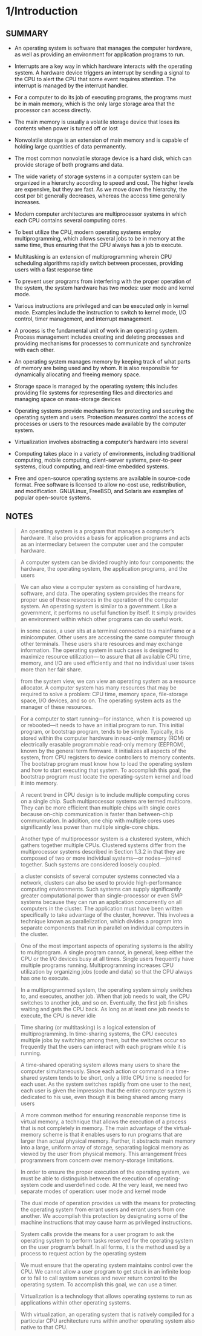 # 1/Introduction

## SUMMARY
- An operating system is software that manages the computer hardware, as
well as providing an environment for application programs to run.
- Interrupts are a key way in which hardware interacts with the operating
system. A hardware device triggers an interrupt by sending a signal to the
CPU to alert the CPU that some event requires attention. The interrupt is
managed by the interrupt handler.
- For a computer to do its job of executing programs, the programs must be
in main memory, which is the only large storage area that the processor
can access directly.
- The main memory is usually a volatile storage device that loses its contents
when power is turned off or lost
- Nonvolatile storage is an extension of main memory and is capable of
holding large quantities of data permanently.
- The most common nonvolatile storage device is a hard disk, which can
provide storage of both programs and data.
- The wide variety of storage systems in a computer system can be organized
in a hierarchy according to speed and cost. The higher levels are expensive,
but they are fast. As we move down the hierarchy, the cost per bit generally
decreases, whereas the access time generally increases.
- Modern computer architectures are multiprocessor systems in which each
CPU contains several computing cores.
- To best utilize the CPU, modern operating systems employ multiprogramming, which allows several jobs to be in memory at the same time, thus
ensuring that the CPU always has a job to execute.
- Multitasking is an extension of multiprogramming wherein CPU scheduling algorithms rapidly switch between processes, providing users with a
fast response time

- To prevent user programs from interfering with the proper operation of
the system, the system hardware has two modes: user mode and kernel
mode.
- Various instructions are privileged and can be executed only in kernel
mode. Examples include the instruction to switch to kernel mode, I/O
control, timer management, and interrupt management.
- A process is the fundamental unit of work in an operating system. Process management includes creating and deleting processes and providing
mechanisms for processes to communicate and synchronize with each
other.
- An operating system manages memory by keeping track of what parts of
memory are being used and by whom. It is also responsible for dynamically allocating and freeing memory space.
- Storage space is managed by the operating system; this includes providing
file systems for representing files and directories and managing space on
mass-storage devices

- Operating systems provide mechanisms for protecting and securing the
operating system and users. Protection measures control the access of
processes or users to the resources made available by the computer system.
- Virtualization involves abstracting a computer’s hardware into several
- Computing takes place in a variety of environments, including traditional
computing, mobile computing, client–server systems, peer-to-peer systems, cloud computing, and real-time embedded systems.
- Free and open-source operating systems are available in source-code format. Free software is licensed to allow no-cost use, redistribution, and
modification. GNU/Linux, FreeBSD, and Solaris are examples of popular
open-source systems.



## NOTES
> An operating system is a program that manages a computer’s hardware. It
also provides a basis for application programs and acts as an intermediary
between the computer user and the computer hardware. 

>  A computer system can be divided roughly into four
components: the hardware, the operating system, the application programs,
and the users

> We can also view a computer system as consisting of hardware, software,
and data. The operating system provides the means for proper use of these
resources in the operation of the computer system. An operating system is
similar to a government. Like a government, it performs no useful function by
itself. It simply provides an environment within which other programs can do
useful work.

> in some cases, a user sits at a terminal connected to a mainframe or a
minicomputer. Other users are accessing the same computer through other
terminals. These users share resources and may exchange information. The
operating system in such cases is designed to maximize resource utilization—
to assure that all available CPU time, memory, and I/O are used efficiently and
that no individual user takes more than her fair share.

> from the system view, we can view an operating system as a resource allocator. A computer system has many resources that may be required to solve a problem: CPU time, memory space,
file-storage space, I/O devices, and so on. The operating system acts as the
manager of these resources. 

> For a computer to start running—for instance, when it is powered up or
rebooted—it needs to have an initial program to run. This initial program,
or bootstrap program, tends to be simple. Typically, it is stored within
the computer hardware in read-only memory (ROM) or electrically erasable
programmable read-only memory (EEPROM), known by the general term
firmware. It initializes all aspects of the system, from CPU registers to device
controllers to memory contents. The bootstrap program must know how to load
the operating system and how to start executing that system. To accomplish
this goal, the bootstrap program must locate the operating-system kernel and
load it into memory.

> A recent trend in CPU design is to include multiple computing cores
on a single chip. Such multiprocessor systems are termed multicore. They
can be more efficient than multiple chips with single cores because on-chip
communication is faster than between-chip communication. In addition, one
chip with multiple cores uses significantly less power than multiple single-core
chips.

> Another type of multiprocessor system is a clustered system, which gathers
together multiple CPUs. Clustered systems differ from the multiprocessor
systems described in Section 1.3.2 in that they are composed of two or more
individual systems—or nodes—joined together. Such systems are considered
loosely coupled. 

> a cluster consists of several computer systems connected via a
network, clusters can also be used to provide high-performance computing
environments. Such systems can supply significantly greater computational
power than single-processor or even SMP systems because they can run an
application concurrently on all computers in the cluster. The application must
have been written specifically to take advantage of the cluster, however. This
involves a technique known as parallelization, which divides a program into
separate components that run in parallel on individual computers in the cluster.

> One of the most important aspects of operating systems is the ability
to multiprogram. A single program cannot, in general, keep either the CPU
or the I/O devices busy at all times. Single users frequently have multiple
programs running. Multiprogramming increases CPU utilization by organizing
jobs (code and data) so that the CPU always has one to execute.

> In a multiprogrammed system, the operating system simply switches to,
and executes, another job. When that job needs to wait, the CPU switches to
another job, and so on. Eventually, the first job finishes waiting and gets the
CPU back. As long as at least one job needs to execute, the CPU is never idle

> Time sharing (or multitasking) is a logical extension of
multiprogramming. In time-sharing systems, the CPU executes multiple jobs
by switching among them, but the switches occur so frequently that the users
can interact with each program while it is running.

> A time-shared operating system allows many users to share the computer
simultaneously. Since each action or command in a time-shared system tends
to be short, only a little CPU time is needed for each user. As the system switches
rapidly from one user to the next, each user is given the impression that the
entire computer system is dedicated to his use, even though it is being shared
among many users

> A more common method for ensuring reasonable response time is virtual memory, a
technique that allows the execution of a process that is not completely in
memory. The main advantage of the virtual-memory scheme is that
it enables users to run programs that are larger than actual physical memory.
Further, it abstracts main memory into a large, uniform array of storage,
separating logical memory as viewed by the user from physical memory.
This arrangement frees programmers from concern over memory-storage
limitations.

> In order to ensure the proper execution of the operating system, we must be
able to distinguish between the execution of operating-system code and userdefined code. 
At the very least, we need two separate modes of operation: user mode
and kernel mode 

> The dual mode of operation provides us with the means for protecting the
operating system from errant users and errant users from one another. We
accomplish this protection by designating some of the machine instructions that
may cause harm as privileged instructions. 

> System calls provide the means for a user program to ask the operating
system to perform tasks reserved for the operating system on the user
program’s behalf. In all forms, it is the
method used by a process to request action by the operating system

> We must ensure that the operating system maintains control over the CPU.
We cannot allow a user program to get stuck in an infinite loop or to fail
to call system services and never return control to the operating system. To
accomplish this goal, we can use a timer.

> Virtualization is a technology that allows operating systems to run as applications within other operating systems.

> With virtualization, an operating system that is natively compiled for a particular CPU architecture runs within another operating system
also native to that CPU.

